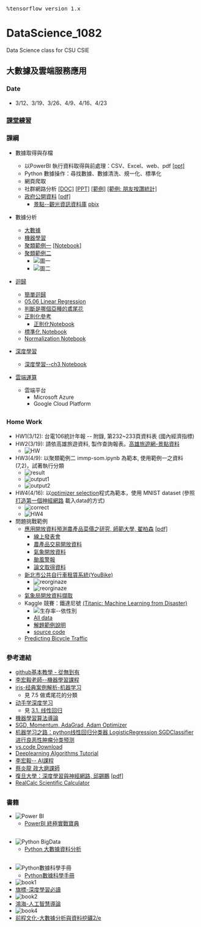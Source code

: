 <pre>
%tensorflow_version 1.x
</pre>
# DataScience_1082
Data Science class for CSU CSIE
## 大數據及雲端服務應用
### Date
* 3/12、3/19、3/26、4/9、4/16、4/23
### [課堂練習](inclass.md)
### 課綱
* 數據取得與存檔
    * 以PowerBI 執行資料取得與前處理：CSV、Excel、web、pdf [[ppt]](https://github.com/jumbokh/DataScience_1082/blob/master/Power%20BI.pptx)
    * Python 數據操作：尋找數據、數據清洗、規一化、標準化
    * 網頁爬取
    * 社群網路分析 [[DOC]](https://github.com/jumbokh/DataScience_1082/blob/master/data/FB-Likes-doc.pdf) [[PPT]](https://github.com/jumbokh/DataScience_1082/blob/master/data/fb-likes.pdf) [[範例]](https://github.com/jumbokh/DataScience_1082/blob/master/data/example/C13/C13E01%20-%20Solution.pbit) [[範例: 朋友按讚統計]](https://github.com/jumbokh/DataScience_1082/blob/master/data/ex-fb-friend-like.pbix)
    * [政府公開資料](https://data.gov.tw/) [[pdf]](https://github.com/jumbokh/DataScience_1082/blob/master/data/opendata.pdf)
        * [景點--觀光資訊資料庫](https://github.com/jumbokh/DataScience_1082/blob/master/data/108itaiwanhotspots.csv) [pbix](https://github.com/jumbokh/DataScience_1082/blob/master/data/tw-travel.pbix)
* 數據分析
    * [大數據](https://github.com/jumbokh/intro-computers/blob/master/BigData.md)
    * [機器學習](https://github.com/jumbokh/intro-computers/blob/master/ML_ClassD1.pdf)
    * [聚類範例一](https://github.com/jumbokh/intro-computers/blob/master/refers/%E8%81%9A%E9%A1%9E%E7%AF%84%E4%BE%8B6.pdf) [[Notebook]](https://nbviewer.jupyter.org/github/jumbokh/DataScience_1082/blob/master/src/immp_sompy_simple.ipynb)
    * [聚類範例二](https://nbviewer.jupyter.org/github/jumbokh/DataScience_1082/blob/master/src/immp_som.ipynb)
        * ![圖一](https://github.com/jumbokh/DataScience_1082/blob/master/images/Figure_1.png)
        * ![圖二](https://github.com/jumbokh/DataScience_1082/blob/master/images/Figure_2.png)
 * [迴歸](regression.md)
    * [簡單迴歸](https://nbviewer.jupyter.org/github/jumbokh/DataScience_1082/blob/master/src/simple_regression.ipynb)
    * [05.06 Linear Regression](https://nbviewer.jupyter.org/github/jumbokh/regression_learn/blob/master/src/05.06-Linear-Regression.ipynb)
    * [判斷是哪個亞種的鳶尾花](https://nbviewer.jupyter.org/github/jumbokh/intro-computers/blob/master/src/0702%20%E5%88%A4%E6%96%B7%E6%98%AF%E5%93%AA%E5%80%8B%E4%BA%9E%E7%A8%AE%E7%9A%84%E9%B3%B6%E5%B0%BE%E8%8A%B1.ipynb)
    * [正則化參考](https://blog.csdn.net/jinping_shi/article/details/52433975)
        * [正則化Notebook](https://nbviewer.jupyter.org/github/jumbokh/intro-computers/blob/master/src/%E6%AD%A3%E5%89%87%E5%8C%96.ipynb)
    * [標準化 Notebook](https://nbviewer.jupyter.org/github/jumbokh/intro-computers/blob/master/src/standardizing_sequence.ipynb)
    * [Normalization Notebook](https://nbviewer.jupyter.org/github/jumbokh/intro-computers/blob/master/src/Normalizing_Sequence.ipynb)

* [深度學習](https://github.com/jumbokh/intro-computers/blob/master/DeepLearning.md)
    * [深度學習--ch3 Notebook](https://nbviewer.jupyter.org/github/jumbokh/DataScience_1082/blob/master/src/Ch03.ipynb)
* [雲端運算](https://github.com/jumbokh/intro-computers/blob/master/cloud.md)
    * 雲端平台 
        * Microsoft Azure
        * Google Cloud Platform

##

### Home Work
* HW1(3/12): 台電106統計年報 -- 附錄, 第232~233頁資料表 (國內經濟指標) 
* HW2(3/19): 請依高雄旅遊資料, 製作查詢報表。[高雄旅遊網-景點資料](https://data.gov.tw/dataset/47020) 
    * ![HW](https://github.com/jumbokh/DataScience_1082/blob/master/images/HW2.JPG)
* HW3(4/9): 以聚類範例二 immp-som.ipynb 為範本, 使用範例一之資料 (7,2)，試著執行分類
    * ![result](https://github.com/jumbokh/DataScience_1082/blob/master/images/SOM-out.JPG)
    * ![output1](https://github.com/jumbokh/DataScience_1082/blob/master/images/SOM-ex.png)
    * ![output2](https://github.com/jumbokh/DataScience_1082/blob/master/images/SOM-ex1.png)
* HW4(4/16): 以[optimizer selection](https://nbviewer.jupyter.org/github/jumbokh/hands-on-DL/blob/master/ex04_optimizer-selection.ipynb)程式為範本，使用 MNIST dataset (參照 [打造第一個神經網路](https://nbviewer.jupyter.org/github/yenlung/Deep-Learning-MOOC/blob/master/%E6%94%BF%E5%A4%A7%E8%81%B7%E6%B6%AF%E4%B8%AD%E5%BF%832019/%E6%89%93%E9%80%A0%E4%BA%BA%E7%94%9F%E7%AC%AC%E4%B8%80%E5%80%8B%E7%A5%9E%E7%B6%93%E7%B6%B2%E8%B7%AF.ipynb) 載入data的方式)
    * ![correct](https://github.com/jumbokh/DataScience_1082/blob/master/images/correct.JPG)
    * ![HW4](https://github.com/jumbokh/DataScience_1082/blob/master/images/HW4-optimizer.png)
* 問題挑戰範例
    * [應用開放資料預測農產品菜價之研究, 師範大學, 翟柏森](http://nccur.lib.nccu.edu.tw/handle/140.119/118330) [[pdf]](https://github.com/jumbokh/DataScience_1082/blob/master/data/paper.pdf)
        * [線上發表會](http://knowledge.colife.org.tw/one_video/index.aspx?sid=10804)
        * [農產品交易開放資料](https://data.coa.gov.tw/Query/ServiceDetail.aspx?id=037)
        * [氣象開放資料](http://e-service.cwb.gov.tw/HistoryDataQuery/)
        * [颱風警報](https://rdc28.cwb.gov.tw/)
        * [論文取得資料](https://drive.google.com/open?id=14iT9UiWNZJcWD73wFn9aRUGqjW2hYvB7)
    * [新北市公共自行車租賃系統(YouBike)](https://data.ntpc.gov.tw/od/detail?oid=71CD1490-A2DF-4198-BEF1-318479775E8A)
        * ![reorginaze](https://github.com/jumbokh/DataScience_1082/blob/master/images/ubike-ex1.JPG)
        * ![reorginaze](https://github.com/jumbokh/DataScience_1082/blob/master/images/ubike.jpg)
    * [氣象局開放資料擷取](中央氣象局開放資料平臺之資料擷取API)
    * Kaggle 競賽：鐵達尼號 [(Titanic: Machine Learning from Disaster)](https://www.kaggle.com/c/titanic)
        * ![生存率--依性別](https://github.com/jumbokh/DataScience_1082/blob/master/images/Titantic-servial.JPG)
        * [All data](https://github.com/jumbokh/DataScience_1082/blob/master/data/titanic.zip)
        * [解題範例說明](https://medium.com/@yulongtsai/https-medium-com-yulongtsai-titanic-top3-8e64741cc11f)
        * [source code](https://nbviewer.jupyter.org/github/jumbokh/DataScience_1082/blob/master/src/Kaggle_Titanic_Top3__Medium.ipynb)
    * [Predicting Bicycle Traffic](https://github.com/DataScienceWorks/PredictingBicycleTraffic)
##         
### 參考連結
* [github基本教學 - 從無到有](https://www.youtube.com/watch?v=py3n6gF5Y00&feature=youtu.be)
* [李宏毅老師--機器學習課程](http://speech.ee.ntu.edu.tw/~tlkagk/courses_ML20.html?fbclid=IwAR1KQwREtEHpCKeNNmiPa7uwYZITcMMag5xrc3PudXtTDG6Zf7aw-03fR6A)
* [iris-经典案例解析-机器学习](https://www.jianshu.com/p/da18f0cd7f60)
    * 見 7.5 做鳶尾花的分類
* [动手学深度学习](https://1024.com/a/279/%E4%B8%80%E6%9C%AC%E6%B7%B1%E5%BA%A6%E5%AD%A6%E4%B9%A0%E7%9A%84%E5%A5%BD%E4%B9%A6dive-into-deep-learning-%E4%B8%AD%E8%8B%B1%E6%96%87)
    * 見 [3.1. 线性回归](https://zh.d2l.ai/chapter_deep-learning-basics/linear-regression.html)
* [機器學習算法導論](https://lib-nuanxin.wqxuetang.com/#/Book/3208845)
* [SGD, Momentum, AdaGrad, Adam Optimizer](https://mc.ai/%E6%A9%9F%E5%99%A8%E5%AD%B8%E7%BF%92ml-notesgd-momentum-adagrad-adam-optimizer-2/)
* [机器学习之路：python线性回归分类器 LogisticRegression SGDClassifier 进行良恶性肿瘤分类预测](https://www.cnblogs.com/Lin-Yi/p/8970510.html)
* [vs.code Download](https://code.visualstudio.com/)
* [Deeplearning Algorithms Tutorial ](https://github.com/KeKe-Li/tutorial)
* [李宏毅-- AI課程](http://speech.ee.ntu.edu.tw/~tlkagk/courses_ML20.html?fbclid=IwAR1KQwREtEHpCKeNNmiPa7uwYZITcMMag5xrc3PudXtTDG6Zf7aw-03fR6A)
* [蔡炎龍 政大磨課師](http://moocs.nccu.edu.tw/course/172/intro)
* [復旦大學：深度學習與神經網路, 邱錫鵬](https://nndl.github.io/) [[pdf]](https://nndl.github.io/ppt/%E7%A5%9E%E7%BB%8F%E7%BD%91%E7%BB%9C%E4%B8%8E%E6%B7%B1%E5%BA%A6%E5%AD%A6%E4%B9%A0-3%E5%B0%8F%E6%97%B6.pdf)
* [RealCalc Scientific Calculator](https://play.google.com/store/apps/details?id=uk.co.nickfines.RealCalc&hl=en_US)
##
### 書籍
* ![Power BI](http://www.gotop.com.tw/Waweb2004/WawebImages/BookXL/ACI031500.jpg)
    * [PowerBI 終極實戰寶典](http://books.gotop.com.tw/v_ACI031500#03)
##
* ![Python BigData](http://www.gotop.com.tw/Waweb2004/WawebImages/BookXL/ACL054700.jpg)
    * [Python 大數據資料分析](http://books.gotop.com.tw/v_ACL054700#)
##
* ![Python數據科學手冊](https://im2.book.com.tw/image/getImage?i=https://www.books.com.tw/img/CN1/151/72/CN11517291.jpg&v=5aca6204&w=348&h=348)
    * [Python數據科學手冊](https://www.books.com.tw/products/CN11517291)
* ![book1](https://github.com/jumbokh/intro-computers/blob/master/images/book1.png)
* [旗標-深度學習必讀](https://www.flag.com.tw/books/product/F9379)
* ![book2](https://github.com/jumbokh/intro-computers/blob/master/images/book2.png)
* [鴻海-人工智慧導論](https://www.books.com.tw/products/0010826415)
* ![book4](https://github.com/jumbokh/intro-computers/blob/master/images/book4.PNG)
* [前程文化-大數據分析與資料挖礦2/e](https://www.books.com.tw/products/0010815082)

